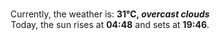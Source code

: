 <p  align="center"><br/>Currently, the weather is: <b> 31°C, <i>overcast clouds</i></b></br>Today, the sun rises at <b>04:48</b> and sets at <b>19:46</b>.</p>